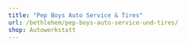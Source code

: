 ```yaml
---
title: "Pep Boys Auto Service & Tires"
url: /bethlehem/pep-boys-auto-service-und-tires/
shop: Autowerkstatt
---
```

